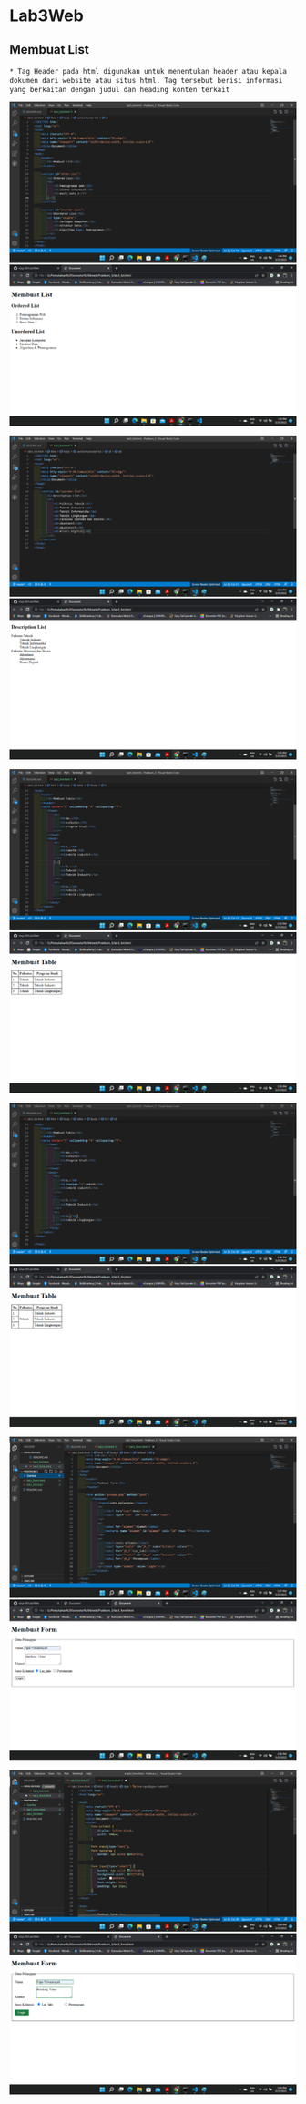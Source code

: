 # Lab3Web


## Membuat List

    * Tag Header pada html digunakan untuk menentukan header atau kepala 
    dokumen dari website atau situs html. Tag tersebut berisi informasi 
    yang berkaitan dengan judul dan heading konten terkait
![1.png](Gambar/1.png)
![1_1.png](Gambar/1_1.png)


![2.png](Gambar/2.png)
![2_2.png](Gambar/2_2.png)


![3.png](Gambar/3.png)
![3_3.png](Gambar/3_3.png)


![4.png](Gambar/4.png)
![4_4.png](Gambar/4_4.png)


![5.png](Gambar/5.png)
![5_5.png](Gambar/5_5.png)


![6.png](Gambar/6.png)
![6_6.png](Gambar/6_6.png)
